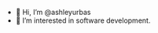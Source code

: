 - 👋 Hi, I’m @ashleyurbas
- 👀 I’m interested in software development.


<!---
ashleyurbas/ashleyurbas is a ✨ special ✨ repository because its `README.md` (this file) appears on your GitHub profile.
You can click the Preview link to take a look at your changes.
--->
